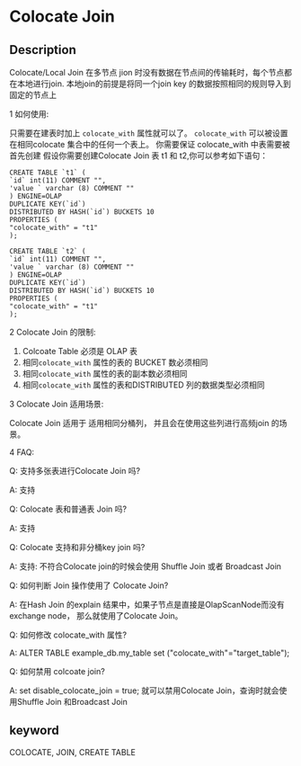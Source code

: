 <!-- 
Licensed to the Apache Software Foundation (ASF) under one
or more contributor license agreements.  See the NOTICE file
distributed with this work for additional information
regarding copyright ownership.  The ASF licenses this file
to you under the Apache License, Version 2.0 (the
"License"); you may not use this file except in compliance
with the License.  You may obtain a copy of the License at

  http://www.apache.org/licenses/LICENSE-2.0

Unless required by applicable law or agreed to in writing,
software distributed under the License is distributed on an
"AS IS" BASIS, WITHOUT WARRANTIES OR CONDITIONS OF ANY
KIND, either express or implied.  See the License for the
specific language governing permissions and limitations
under the License.
-->

# Colocate Join
## Description
Colocate/Local Join 在多节点 jion 时没有数据在节点间的传输耗时，每个节点都在本地进行join.
本地join的前提是将同一个join key 的数据按照相同的规则导入到固定的节点上

1 如何使用:

只需要在建表时加上 `colocate_with` 属性就可以了。 `colocate_with` 可以被设置在相同colocate 集合中的任何一个表上。
你需要保证 colocate_with 中表需要被首先创建
假设你需要创建Colocate Join 表 t1 和 t2,你可以参考如下语句：
```
CREATE TABLE `t1` (
`id` int(11) COMMENT "",
'value ` varchar (8) COMMENT ""
) ENGINE=OLAP
DUPLICATE KEY(`id`)
DISTRIBUTED BY HASH(`id`) BUCKETS 10
PROPERTIES (
"colocate_with" = "t1"
);

CREATE TABLE `t2` (
`id` int(11) COMMENT "",
'value ` varchar (8) COMMENT ""
) ENGINE=OLAP
DUPLICATE KEY(`id`)
DISTRIBUTED BY HASH(`id`) BUCKETS 10
PROPERTIES (
"colocate_with" = "t1"
);
```

2 Colocate Join 的限制:

1. Colcoate Table 必须是 OLAP 表
2. 相同`colocate_with` 属性的表的 BUCKET 数必须相同
3. 相同`colocate_with` 属性的表的副本数必须相同
4.  相同`colocate_with` 属性的表和DISTRIBUTED 列的数据类型必须相同

3 Colocate Join 适用场景:

Colocate Join 适用于 适用相同分桶列， 并且会在使用这些列进行高频join 的场景。

4 FAQ:

Q: 支持多张表进行Colocate Join 吗?

A: 支持

Q: Colocate 表和普通表 Join 吗?

A: 支持

Q: Colocate 支持和非分桶key join 吗?

A: 支持: 不符合Colocate join的时候会使用 Shuffle Join 或者 Broadcast Join

Q: 如何判断 Join 操作使用了 Colocate Join?

A: 在Hash Join 的explain 结果中，如果子节点是直接是OlapScanNode而没有 exchange node， 那么就使用了Colocate Join。

Q: 如何修改 colocate_with 属性?

A: ALTER TABLE example_db.my_table set ("colocate_with"="target_table");

Q: 如何禁用 colcoate join?

A: set disable_colocate_join = true; 就可以禁用Colocate Join，查询时就会使用Shuffle Join 和Broadcast Join

## keyword

COLOCATE, JOIN, CREATE TABLE
